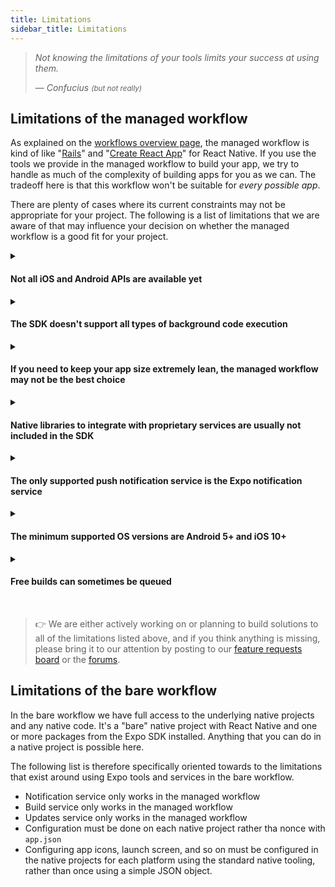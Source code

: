 ```yaml
---
title: Limitations
sidebar_title: Limitations
---
```


> *Not knowing the limitations of your tools limits your success at using them.*
>
> &mdash; *Confucius <small>(but not really)</small>*

## Limitations of the managed workflow

As explained on the [workflows overview page](../managed-vs-bare/), the managed workflow is kind of like "[Rails](https://rubyonrails.org/)" and "[Create React App](https://github.com/facebook/create-react-app)" for React Native. If you use the tools we provide in the managed workflow to build your app, we try to handle as much of the complexity of building apps for you as we can. The tradeoff here is that this workflow won't be suitable for *every possible app*.

There are plenty of cases where its current constraints may not be appropriate for your project. The following is a list of limitations that we are aware of that may influence your decision on whether the managed workflow is a good fit for your project.

<details><summary><h4>Not all iOS and Android APIs are available yet</h4></summary>
<p>

 Many device APIs are supported (check out the "SDK API Reference" in the sidebar), but **not all iOS and Android APIs are available yet**: need Bluetooth? Sorry, we haven't built support for it yet. WebRTC? Not quite. One of the most frequent requests we get is for In-App Purchases and Apple and Google Pay integration. We haven't built this yet, but it's on the roadmap. We are constantly adding new APIs, so if we don't have something you need now, you can either use ExpoKit or follow [our blog](https://blog.expo.io) to see the release notes for our SDK updates. Feature prioritization isn't strictly based off of popular vote, but it certainly helps us to gauge what is important to users.

</p>
</details>

<details><summary><h4>The SDK doesn't support all types of background code execution</h4></summary>
<p>

Background execution is the ability to run code when the app is not foregrounded or the device is sleeping. We support background geolocation (including geofencing) and background fetch, but we do not yet support background audio with the operating-system playback controls and you cannot handle push notifications in the background. This is a work in progress.

</p>
</details>


<details><summary><h4>If you need to keep your app size extremely lean, the managed workflow may not be the best choice</h4></summary>
<p>

The size for a managed Expo app on iOS is approximately 20mb (download), and Android is about 15mb. This is because "managed" includes a bunch of APIs regardless of whether or not you are using them &mdash; this lets you push over-the-air updates to use new APIs, but comes at the cost of binary size. Some of the APIs that are included are tied to services that you may not be using, for example the Facebook Mobile SDK is included to support Facebook Login and Facebook Ads, along with the Google Mobile SDK for similar reasons. We will make this customizable in the future, so you can trim down the size of your binaries.

</p>
</details>

<details><summary><h4>Native libraries to integrate with proprietary services are usually not included in the SDK</h4></summary>
<p>

Related to the previous point, we typically avoid adding native modules to the SDK if they are tied to external, proprietary services &mdash; we can't add something to the SDK just because a few users need it for their app, we have to think of the broader userbase. In these cases developers will want to use the [bare workflow](../../introduction/managed-vs-bare/), and they can easily migrate to it by [ejecting](../../workflow/customizing/).

</p>
</details>

<details><summary><h4>The only supported push notification service is the Expo notification service</h4></summary>
<p>

If you want to use another push notification service, such as OneSignal, instead of the [Expo Push Notification service/API](../../guides/push-notifications/), you will need to use the bare workflow.

</p>
</details>

<details><summary><h4>The minimum supported OS versions are Android 5+ and iOS 10+</h4></summary>
<p>

If you need to support older versions, you will not be able to use the managed workflow.

</p>
</details>

<details><summary><h4>Free builds can sometimes be queued</h4></summary>
<p>

You can easily build your app for submission to stores without even installing Xcode or Android Studio by using the free [standalone build service](../../distribution/building-standalone-apps/), but it occasionally has a queue depending on how many other folks are building a binary at that time. You can have access to dedicated build infrastructure with a ["Priority" plan](https://expo.io/developer-services), or you can [run the builds on your own CI](../../distribution/turtle-cli/) if you prefer.

</p>
</details>

<br />

> 👉 We are either actively working on or planning to build solutions to all of the limitations listed above, and if you think anything is missing, please bring it to our attention by posting to our [feature requests board](https://expo.canny.io/feature-requests) or the [forums](http://forums.expo.io/).

## Limitations of the bare workflow

In the bare workflow we have full access to the underlying native projects and any native code. It's a "bare" native project with React Native and one or more packages from the Expo SDK installed. Anything that you can do in a native project is possible here.

The following list is therefore specifically oriented towards to the limitations that exist around using Expo tools and services in the bare workflow.

- Notification service only works in the managed workflow
- Build service only works in the managed workflow
- Updates service only works in the managed workflow
- Configuration must be done on each native project rather tha nonce with `app.json`
 - Configuring app icons, launch screen, and so on must be configured in the native projects for each platform using the standard native tooling, rather than once using a simple JSON object.